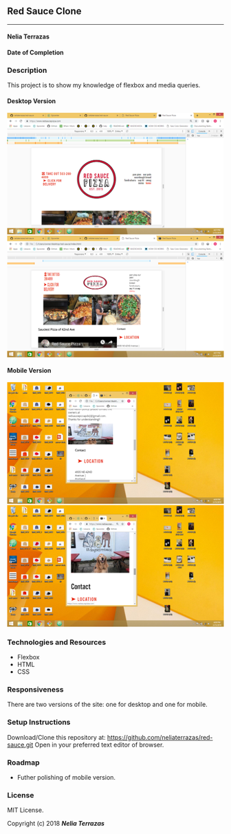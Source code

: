 ## Red Sauce Clone
---

#### Nelia Terrazas
#### Date of Completion

### Description

This project is to show my knowledge of flexbox and media queries.



#### Desktop Version

![desktop user interface](pics/desktop-1.png)
![desktop user interface](pics/desktop-2.png)

#### Mobile Version

![desktop user interface](pics/mobile-1.png)
![desktop user interface](pics/mobile-2.png)



### Technologies and Resources

* Flexbox
* HTML
* CSS

### Responsiveness

There are two versions of the site: one for desktop and one for mobile.

### Setup Instructions

Download/Clone this repository at: https://github.com/neliaterrazas/red-sauce.git
Open in your preferred text editor of browser.

### Roadmap

* Futher polishing of mobile version.

### License

MIT License.

Copyright (c) 2018 **_Nelia Terrazas_**
